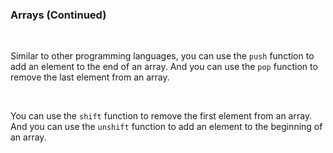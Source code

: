 ### Arrays (Continued)

<br />

Similar to other programming languages, you can use the `push` function to add an element to the end of an array. And you can use the `pop` function to remove the last element from an array.

<br />

You can use the `shift` function to remove the first element from an array. And you can use the `unshift` function to add an element to the beginning of an array.
